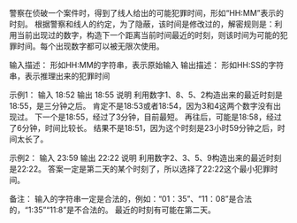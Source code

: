 警察在侦破一个案件时，得到了线人给出的可能犯罪时间，形如“HH:MM”表示的时刻。
根据警察和线人的约定，为了隐蔽，该时间是修改过的，解密规则是：利用当前出现过的数字，构造下一个距离当前时间最近的时刻，则该时间为可能的犯罪时间。每个出现数字都可以被无限次使用。

输入描述：
形如HH:MM的字符串，表示原始输入
输出描述：
形如HH:SS的字符串，表示推理出来的犯罪时间

示例1：
输入
18:52
输出
18:55
说明
利用数字1、8、5、2构造出来的最近时刻是18:55，是三分钟之后。
肯定不是18:53或者18:54，因为3和4这两个数字没有出现过。
下一个是18:55，经过了3分钟，目前最短。
再往后，可能是18:58，经过了6分钟，时间比较长。
结果不是18:51，因为这个时刻是23小时59分钟之后，时间太长了。

示例2：
输入
23:59
输出
22:22
说明
利用数字2、3、5、9构造出来的最近时刻是22:22。
答案一定是第二天的某个时刻了，所以选择了22:22这个最小犯罪时间。

备注：
输入的字符串一定是合法的，例如：“01：35”、“11：08”是合法的，“1:35”“11:8”是不合法的。
最近的时刻有可能在第二天。
